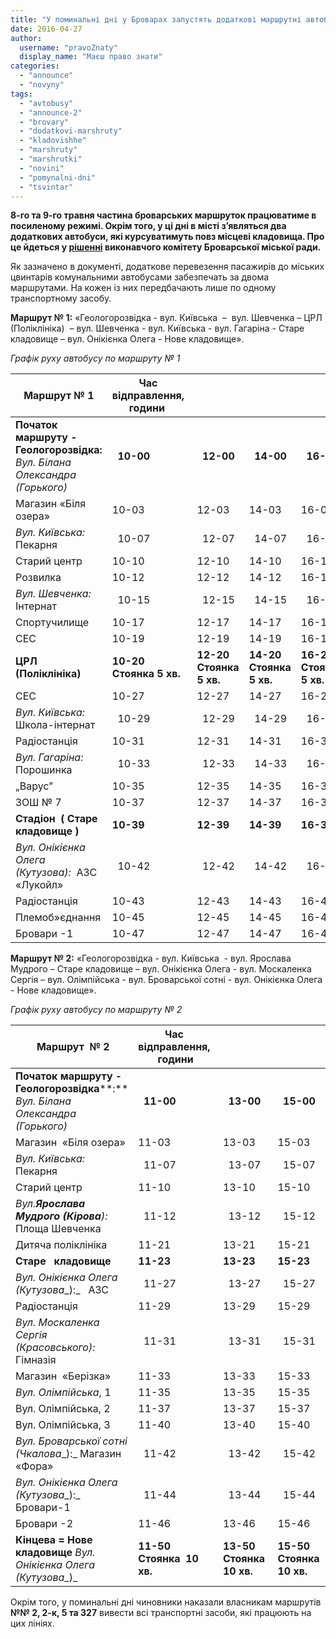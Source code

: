 ```yaml
---
title: "У поминальні дні у Броварах запустять додаткові маршрутні автобуси - ГРАФІК"
date: 2016-04-27
author: 
  username: "pravoZnaty"
  display_name: "Маєш право знати"
categories: 
  - "announce"
  - "novyny"
tags: 
  - "avtobusy"
  - "announce-2"
  - "brovary"
  - "dodatkovi-marshruty"
  - "kladovishhe"
  - "marshruty"
  - "marshrutki"
  - "novini"
  - "pomynalni-dni"
  - "tsvintar"
---
```


**8-го та 9-го травня частина броварських маршруток працюватиме в посиленому режимі. Окрім того, у ці дні в місті з’являться два додаткових автобуси, які курсуватимуть повз місцеві кладовища. Про це йдеться у [рішенні](http://docs.brovary.org/p35778/20.04.2016/92) виконавчого комітету Броварської міської ради.**

Як зазначено в документі, додаткове перевезення пасажирів до міських цвинтарів комунальними автобусами забезпечать за двома маршрутами. На кожен із них передбачають лише по одному транспортному засобу.

**Маршрут № 1:** «Геологорозвідка - вул. Київська  –  вул. Шевченка – ЦРЛ (Поліклініка)  – вул. Шевченка - вул. Київська - вул. Гагаріна - Старе кладовище – вул. Онікієнка Олега - Нове кладовище».

_Графік руху автобусу по маршруту № 1_

| **Маршрут № 1** |   **Час  відправлення,  години**    |  |  |  |
| --- | --- | --- | --- | --- |
|   **Початок маршруту - Геологорозвідка:**  _Вул. Білана Олександра (Горького)_ |      **10-00** |      **12-00** |      **14-00** |      **16-00** |
| Магазин «Біля озера» | 10-03 | 12-03 | 14-03 | 16-03 |
|   _Вул. Київська:_  Пекарня |      10-07 |      12-07 |      14-07 |      16-07 |
| Старий центр | 10-10 | 12-10 | 14-10 | 16-10 |
| Розвилка | 10-12 | 12-12 | 14-12 | 16-12 |
|   _Вул. Шевченка:_  Інтернат |      10-15 |      12-15 |      14-15 |      16-15 |
| Спортучилище | 10-17 | 12-17 | 14-17 | 16-17 |
| СЕС | 10-19 | 12-19 | 14-19 | 16-19 |
| **ЦРЛ (Поліклініка)** |   **10-20**  **Стоянка 5 хв.** |   **12-20**  **Стоянка 5 хв.** |   **14-20**  **Стоянка 5 хв.** |   **16-20**  **Стоянка 5 хв.** |
| СЕС | 10-27 | 12-27 | 14-27 | 16-27 |
|   _Вул. Київська:_  Школа-інтернат |      10-29 |      12-29 |      14-29 |      16-29 |
| Радіостанція | 10-31 | 12-31 | 14-31 | 16-31 |
|   _Вул. Гагаріна:_  Порошинка |      10-33 |      12-33 |      14-33 |      16-33 |
| „Варус” | 10-35 | 12-35 | 14-35 | 16-35 |
| ЗОШ № 7 | 10-37 | 12-37 | 14-37 | 16-37 |
| **Стадіон  ( Старе кладовище )** | **10-39** | **12-39** | **14-39** | **16-39** |
|   _Вул. Онікієнка Олега (Кутузова):_   АЗС «Лукойл» |      10-42 |      12-42 |      14-42 |      16-42 |
| Радіостанція | 10-43 | 12-43 | 14-43 | 16-43 |
| Племоб»єднання | 10-45 | 12-45 | 14-45 | 16-45 |
| Бровари -1 | 10-47 | 12-47 | 14-47 | 16-47 |

**Маршрут № 2:** «Геологорозвідка - вул. Київська  - вул. Ярослава Мудрого – Старе кладовище – вул. Онікієнка Олега - вул. Москаленка Сергія – вул. Олімпійська - вул. Броварської сотні - вул. Онікієнка Олега - Нове кладовище».

_Графік руху автобусу по маршруту № 2_

|  **Маршрут**  **№** **2** | **Час  відправлення,  години** |  |  |  |
| --- | --- | --- | --- | --- |
|   **Початок маршруту - Геологорозвідка****:**  _Вул. Білана Олександра (Горького)_ |      **11-00** |      **13-00** |      **15-00** |      **17-00** |
| Магазин  «Біля озера» | 11-03 | 13-03 | 15-03 | 17-03 |
|   _Вул. Київська:_  Пекарня |      11-07 |      13-07 |      15-07 |      17-07 |
| Старий центр | 11-10 | 13-10 | 15-10 | 17-10 |
|   _Вул.__Ярослава Мудрого (Кірова__):_   Площа Шевченка |      11-12 |      13-12 |      15-12 |      17-12 |
| Дитяча поліклініка | 11-21 | 13-21 | 15-21 | 17-21 |
| **Старе**   **кладовище** | **11-23** | **13-23** | **15-23** | **17-23** |
|   _Вул._ _Онікієнка Олега (Кутузова__):_    АЗС |      11-27 |      13-27 |      15-27 |      17-27 |
| Радіостанція | 11-29 | 13-29 | 15-29 | 17-29 |
|   _Вул. Москаленка Сергія (Красовського):_  Гімназія |      11-31 |      13-31 |      15-31 |      17-31 |
| Магазин  «Берізка» | 11-33 | 13-33 | 15-33 | 17-33 |
| _Вул. Олімпійська_, 1 | 11-35 | 13-35 | 15-35 | 17-35 |
| Вул. Олімпійська, 2 | 11-37 | 13-37 | 15-37 | 17-37 |
| Вул. Олімпійська, 3 | 11-40 | 13-40 | 15-40 | 17-40 |
|   _Вул._ _Броварської сотні (Чкалова__):_  Магазин «Фора» |      11-42 |      13-42 |      15-42 |      17-42 |
|   _Вул. Онікієнка Олега (Кутузова__):_  Бровари-1 |      11-44 |      13-44 |      15-44 |      17-44 |
| Бровари -2 | 11-46 | 13-46 | 15-46 | 17-46 |
|   **Кінцева =** **Нове кладовище**  _Вул. Онікієнка Олега (Кутузова__)_ |   **11-50**  **Стоянка  10 хв.** |   **13-50**  **Стоянка  10 хв.** |   **15-50**  **Стоянка  10 хв.** |   **17-50**  **Стоянка  10 хв.** |

Окрім того, у поминальні дні чиновники наказали власникам маршрутів **№№ 2, 2-к, 5 та 327** вивести всі транспортні засоби, які працюють на цих лініях.
